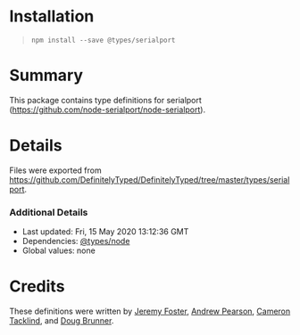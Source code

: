 # Installation
> `npm install --save @types/serialport`

# Summary
This package contains type definitions for serialport (https://github.com/node-serialport/node-serialport).

# Details
Files were exported from https://github.com/DefinitelyTyped/DefinitelyTyped/tree/master/types/serialport.

### Additional Details
 * Last updated: Fri, 15 May 2020 13:12:36 GMT
 * Dependencies: [@types/node](https://npmjs.com/package/@types/node)
 * Global values: none

# Credits
These definitions were written by [Jeremy Foster](https://github.com/codefoster), [Andrew Pearson](https://github.com/apearson), [Cameron Tacklind](https://github.com/cinderblock), and [Doug Brunner](https://github.com/doug-a-brunner).
